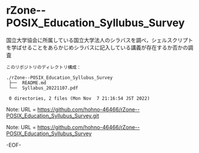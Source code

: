 # rZone--POSIX_Education_Syllubus_Survey


国立大学協会に所属している国立大学法人のシラバスを調べ，シェルスクリプトを学ばせることをあらかじめシラバスに記入している講義が存在するか否かの調査


    このリポジトリのディレクトリ構成：

    ./rZone--POSIX_Education_Syllubus_Survey
     ├──  README.md
     └──  Syllabus_20221107.pdf
     
     0 directories, 2 files (Mon Nov  7 21:16:54 JST 2022)



Note: URL = https://github.com/hohno-46466/rZone--POSIX_Education_Syllubus_Survey.git

Note: URL = https://github.com/hohno-46466/rZone--POSIX_Education_Syllubus_Survey

-EOF-
